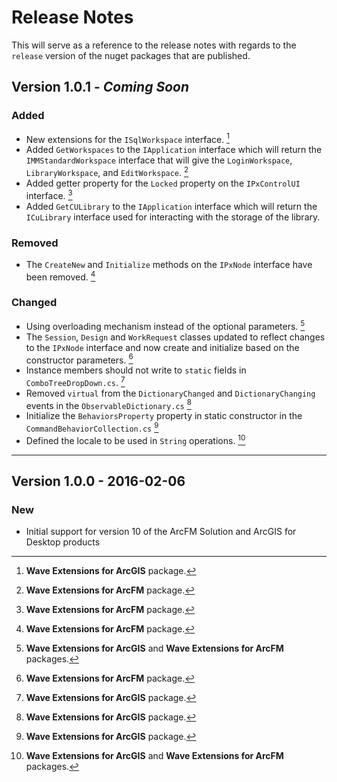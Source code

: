 # Release Notes
This will serve as a reference to the release notes with regards to the `release` version of the nuget packages that are published.

## Version 1.0.1 - *Coming Soon*
### Added
- New extensions for the `ISqlWorkspace` interface. [^1]
- Added `GetWorkspaces` to the `IApplication` interface which will return the `IMMStandardWorkspace` interface that will give the `LoginWorkspace`, `LibraryWorkspace`, and `EditWorkspace`. [^2]
- Added getter property for the `Locked` property on the `IPxControlUI` interface. [^2]
- Added `GetCULibrary` to the `IApplication` interface which will return the `ICuLibrary` interface used for interacting with the storage of the library.

### Removed
- The `CreateNew` and `Initialize` methods on the `IPxNode` interface have been removed. [^2]

### Changed
- Using overloading mechanism instead of the optional parameters. [^3]
- The `Session`, `Design` and `WorkRequest` classes updated to reflect changes to the `IPxNode` interface and now create and initialize based on the constructor parameters. [^2]
- Instance members should not write to `static` fields in `ComboTreeDropDown.cs`. [^1]
- Removed `virtual` from the `DictionaryChanged` and `DictionaryChanging` events in the `ObservableDictionary.cs` [^1]
- Initialize the `BehaviorsProperty` property in static constructor in the `CommandBehaviorCollection.cs` [^1]
- Defined the locale to be used in `String` operations. [^3]

---

## Version 1.0.0 - 2016-02-06

### New
 - Initial support for version 10 of the ArcFM Solution and ArcGIS for Desktop products

 [^1]: **Wave Extensions for ArcGIS** package.

 [^2]: **Wave Extensions for ArcFM** package.

 [^3]: **Wave Extensions for ArcGIS** and **Wave Extensions for ArcFM** packages.
